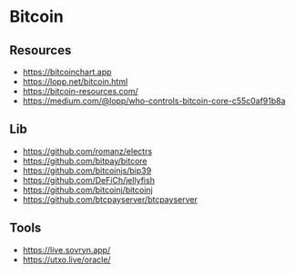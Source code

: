 <h1>Bitcoin</h1>
<h2>Resources</h2>
<ul>
<li><a href="https://bitcoinchart.app">https://bitcoinchart.app</a></li>
<li><a href="https://lopp.net/bitcoin.html">https://lopp.net/bitcoin.html</a></li>
<li><a href="https://bitcoin-resources.com/">https://bitcoin-resources.com/</a></li>
<li><a href="https://medium.com/@lopp/who-controls-bitcoin-core-c55c0af91b8a">https://medium.com/@lopp/who-controls-bitcoin-core-c55c0af91b8a</a></li>
</ul>
<h2>Lib</h2>
<ul>
<li><a href="https://github.com/romanz/electrs">https://github.com/romanz/electrs</a></li>
<li><a href="https://github.com/bitpay/bitcore">https://github.com/bitpay/bitcore</a></li>
<li><a href="https://github.com/bitcoinjs/bip39">https://github.com/bitcoinjs/bip39</a></li>
<li><a href="https://github.com/DeFiCh/jellyfish">https://github.com/DeFiCh/jellyfish</a></li>
<li><a href="https://github.com/bitcoinj/bitcoinj">https://github.com/bitcoinj/bitcoinj</a></li>
<li><a href="https://github.com/btcpayserver/btcpayserver">https://github.com/btcpayserver/btcpayserver</a></li>
</ul>
<h2>Tools</h2>
<ul>
<li><a href="https://live.sovryn.app/">https://live.sovryn.app/</a></li>
<li><a href="https://utxo.live/oracle/">https://utxo.live/oracle/</a></li>
</ul>